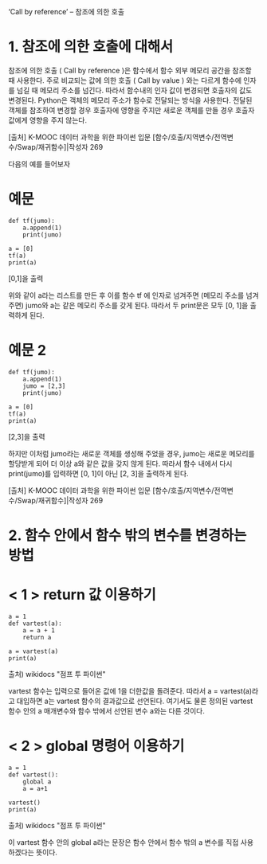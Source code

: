 ‘Call by reference’ – 참조에 의한 호출

# 1. 참조에 의한 호출에 대해서

 참조에 의한 호출 ( Call by reference )은 함수에서 함수 외부 메모리 공간을 참조할 때 사용한다. 주로 비교되는 값에 의한 호출 ( Call by value ) 와는 다르게 함수에 인자를 넘길 때 메모리 주소를 넘긴다. 따라서 함수내의 인자 값이 변경되면 호출자의 값도 변경된다. 
Python은 객체의 메모리 주소가 함수로 전달되는 방식을 사용한다. 전달된 객체를 참조하여 변경할 경우 호출자에 영향을 주지만 새로운 객체를 만들 경우 호출자값에게 영향을 주지 않는다.

[출처] K-MOOC 데이터 과학을 위한 파이썬 입문 [함수/호출/지역변수/전역변수/Swap/재귀함수]|작성자 269

 다음의 예를 들어보자 
 
# 예문 

	def tf(jumo):
	    a.append(1)
	    print(jumo)
	    
	a = [0]
	tf(a)
	print(a)

[0,1]을 출력

위와 같이 a라는 리스트를 만든 후 이를 함수 tf 에 인자로 넘겨주면 (메모리 주소를 넘겨주면) jumo와 a는 같은 메모리 주소를 갖게 된다. 따라서 두 print문은 모두 [0, 1]을 출력하게 된다.

# 예문 2
	def tf(jumo):
	    a.append(1)   
	    jumo = [2,3]  
	    print(jumo)

	a = [0]
	tf(a)
	print(a)

[2,3]을 출력

하지만 이처럼 jumo라는 새로운 객체를 생성해 주었을 경우, jumo는 새로운 메모리를 할당받게 되어 더 이상 a와 같은 값을 갖지 않게 된다. 따라서 함수 내에서 다시 print(jumo)를 입력하면 [0, 1]이 아닌 [2, 3]을 출력하게 된다.

[출처] K-MOOC 데이터 과학을 위한 파이썬 입문 [함수/호출/지역변수/전역변수/Swap/재귀함수]|작성자 269

# 2. 함수 안에서 함수 밖의 변수를 변경하는 방법

# < 1 > return 값 이용하기
	a = 1 
	def vartest(a): 
	    a = a + 1 
	    return a

	a = vartest(a) 
	print(a)

출처) wikidocs "점프 투 파이썬"

vartest 함수는 입력으로 들어온 값에 1을 더한값을 돌려준다. 따라서 a = vartest(a)라고 대입하면 a는 vartest 함수의 결과값으로 선언된다. 여기서도 물론 정의된 vartest 함수 안의 a 매개변수와 함수 밖에서 선언된 변수 a와는 다른 것이다.

   
   
# < 2 > global 명령어 이용하기
	a = 1 
	def vartest(): 
	    global a 
	    a = a+1

	vartest() 
	print(a)

출처) wikidocs "점프 투 파이썬"

이 vartest 함수 안의 global a라는 문장은 함수 안에서 함수 밖의 a 변수를 직접 사용하겠다는 뜻이다.


 
